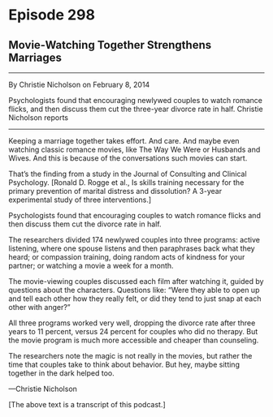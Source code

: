 # Episode 298

## Movie-Watching Together Strengthens Marriages

---

By Christie Nicholson on February 8, 2014

Psychologists found that encouraging newlywed couples to watch romance flicks, and then discuss them cut the three-year divorce rate in half. Christie Nicholson reports

---

Keeping a marriage together takes effort. And care. And maybe even watching classic romance movies, like The Way We Were or Husbands and Wives. And this is because of the conversations such movies can start.

That’s the finding from a study in the Journal of Consulting and Clinical Psychology. [Ronald D. Rogge et al., Is skills training necessary for the primary prevention of marital distress and dissolution? A 3-year experimental study of three interventions.]

Psychologists found that encouraging couples to watch romance flicks and then discuss them cut the divorce rate in half.

The researchers divided 174 newlywed couples into three programs: active listening, where one spouse listens and then paraphrases back what they heard; or compassion training, doing random acts of kindness for your partner; or watching a movie a week for a month.

The movie-viewing couples discussed each film after watching it, guided by questions about the characters. Questions like: “Were they able to open up and tell each other how they really felt, or did they tend to just snap at each other with anger?”

All three programs worked very well, dropping the divorce rate after three years to 11 percent, versus 24 percent for couples who did no therapy. But the movie program is much more accessible and cheaper than counseling.

The researchers note the magic is not really in the movies, but rather the time that couples take to think about behavior. But hey, maybe sitting together in the dark helped too.

—Christie Nicholson

[The above text is a transcript of this podcast.]

